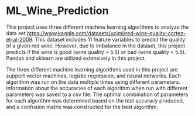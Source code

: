 # ML_Wine_Prediction
This project uses three different machine learning algorithms to analyze the data set https://www.kaggle.com/datasets/uciml/red-wine-quality-cortez-et-al-2009. This dataset includes 11 feature variables to predict the quality of a given red wine. However, due to imbalance in the dataset, this project predicts if the wine is good (wine quality > 5.5) or bad (wine quality < 5.5). Pandas and sklearn are utilized extensively in this project.

The three different machine learning algorithms used in this project are support vector machines, logistic regression, and neural networks. Each algorithm was run on the data multiple times using different parameters. Information about the accuracies of each algorithm when run with different parameters was saved to a csv file. The optimal combination of parameters for each algorithm was determined based on the test accuracy produced, and a confusion matrix was constructed for the best algorithm.

